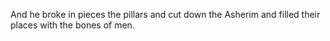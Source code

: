 And he broke in pieces the pillars and cut down the Asherim and filled their places with the bones of men.
